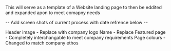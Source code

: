 This will serve as a template of a Website landing page to then be eddited and expanded apon to meet comapny needs

-- Add screen shots of current process with date refrence below -- 

Header image - Replace with company logo 
Name - Replace 
Featured page - Completely interchangable to meet company requirements 
Page colours -  Changed to match company ethos